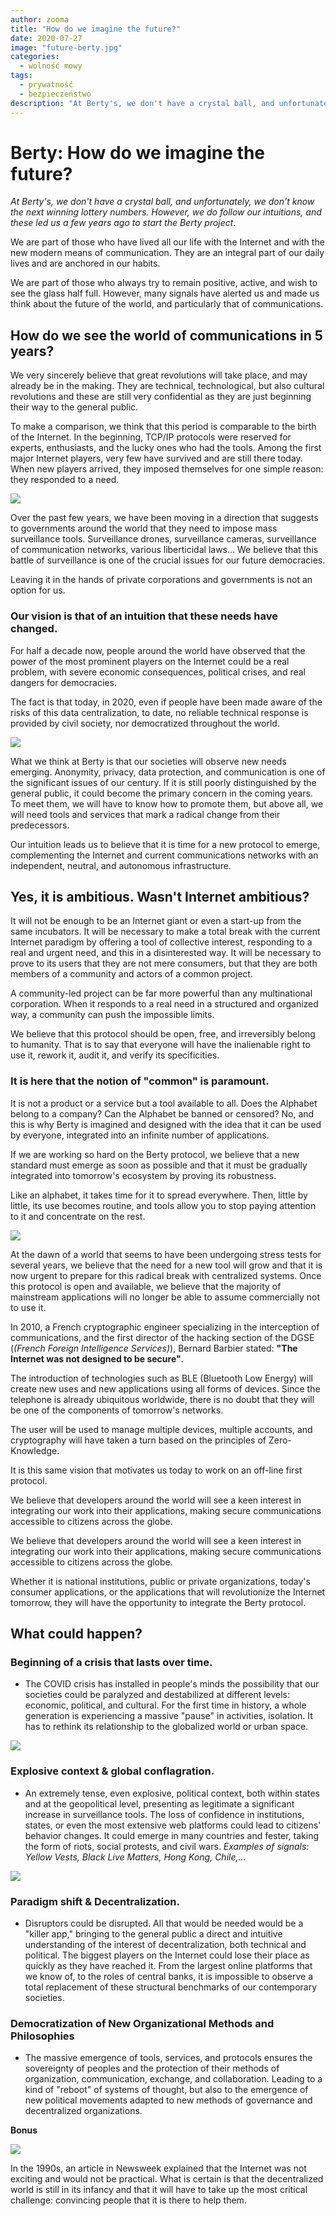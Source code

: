 ```yaml
---
author: zooma
title: "How do we imagine the future?"
date: 2020-07-27
image: "future-berty.jpg"
categories:
  - wolność mowy
tags:
  - prywatność
  - bezpieczeństwo
description: "At Berty's, we don't have a crystal ball, and unfortunately, we don't know the next winning lottery numbers. However, we do follow our intuitions, and these led us a few years ago to start the Berty project."
---
```


# Berty: How do we imagine the future?

*At Berty's, we don't have a crystal ball, and unfortunately, we don't know the next winning lottery numbers. However, we do follow our intuitions, and these led us a few years ago to start the Berty project.*

We are part of those who have lived all our life with the Internet and with the new modern means of communication. They are an integral part of our daily lives and are anchored in our habits.

We are part of those who always try to remain positive, active, and wish to see the glass half full. However, many signals have alerted us and made us think about the future of the world, and particularly that of communications.


## How do we see the world of communications in 5 years?
We very sincerely believe that great revolutions will take place, and may already be in the making. They are technical, technological, but also cultural revolutions and these are still very confidential as they are just beginning their way to the general public.

To make a comparison, we think that this period is comparable to the birth of the Internet. In the beginning, TCP/IP protocols were reserved for experts, enthusiasts, and the lucky ones who had the tools. Among the first major Internet players, very few have survived and are still there today.  When new players arrived, they imposed themselves for one simple reason: they responded to a need.

![](https://i.imgur.com/cgqbLJA.jpg)

Over the past few years, we have been moving in a direction that suggests to governments around the world that they need to impose mass surveillance tools. Surveillance drones, surveillance cameras, surveillance of communication networks, various liberticidal laws... We believe that this battle of surveillance is one of the crucial issues for our future democracies.

Leaving it in the hands of private corporations and governments is not an option for us.




### Our vision is that of an intuition that these needs have changed.
For half a decade now, people around the world have observed that the power of the most prominent players on the Internet could be a real problem, with severe economic consequences, political crises, and real dangers for democracies.

The fact is that today, in 2020, even if people have been made aware of the risks of this data centralization, to date, no reliable technical response is provided by civil society, nor democratized throughout the world.

![](https://i.imgur.com/cy8Aw0P.jpg)


What we think at Berty is that our societies will observe new needs emerging. Anonymity, privacy, data protection, and communication is one of the significant issues of our century. If it is still poorly distinguished by the general public, it could become the primary concern in the coming years. To meet them, we will have to know how to promote them, but above all, we will need tools and services that mark a radical change from their predecessors.

Our intuition leads us to believe that it is time for a new protocol to emerge, complementing the Internet and current communications networks with an independent, neutral, and autonomous infrastructure.

## Yes, it is ambitious. Wasn't Internet ambitious?

It will not be enough to be an Internet giant or even a start-up from the same incubators. It will be necessary to make a total break with the current Internet paradigm by offering a tool of collective interest, responding to a real and urgent need, and this in a disinterested way. It will be necessary to prove to its users that they are not mere consumers, but that they are both members of a community and actors of a common project.

A community-led project can be far more powerful than any multinational corporation. When it responds to a real need in a structured and organized way, a community can push the impossible limits.

We believe that this protocol should be open, free, and irreversibly belong to humanity. That is to say that everyone will have the inalienable right to use it, rework it, audit it, and verify its specificities.

### It is here that the notion of "common" is paramount.
It is not a product or a service but a tool available to all. Does the Alphabet belong to a company? Can the Alphabet be banned or censored? No, and this is why Berty is imagined and designed with the idea that it can be used by everyone, integrated into an infinite number of applications.

If we are working so hard on the Berty protocol, we believe that a new standard must emerge as soon as possible and that it must be gradually integrated into tomorrow's ecosystem by proving its robustness.

Like an alphabet, it takes time for it to spread everywhere. Then, little by little, its use becomes routine, and tools allow you to stop paying attention to it and concentrate on the rest.

![](https://i.imgur.com/BdcsgKG.jpg)


At the dawn of a world that seems to have been undergoing stress tests for several years, we believe that the need for a new tool will grow and that it is now urgent to prepare for this radical break with centralized systems. Once this protocol is open and available, we believe that the majority of mainstream applications will no longer be able to assume commercially not to use it.

In 2010, a French cryptographic engineer specializing in the interception of communications, and the first director of the hacking section of the DGSE (*(French Foreign Intelligence Services)*), Bernard Barbier stated: **"The Internet was not designed to be secure"**.



The introduction of technologies such as BLE (Bluetooth Low Energy) will create new uses and new applications using all forms of devices. Since the telephone is already ubiquitous worldwide, there is no doubt that they will be one of the components of tomorrow's networks.

The user will be used to manage multiple devices, multiple accounts, and cryptography will have taken a turn based on the principles of Zero-Knowledge.

It is this same vision that motivates us today to work on an off-line first protocol.

We believe that developers around the world will see a keen interest in integrating our work into their applications, making secure communications accessible to citizens across the globe.

 We believe that developers around the world will see a keen interest in integrating our work into their applications, making secure communications accessible to citizens across the globe.

Whether it is national institutions, public or private organizations, today's consumer applications, or the applications that will revolutionize the Internet tomorrow, they will have the opportunity to integrate the Berty protocol.




## What could happen?

### Beginning of a crisis that lasts over time.
- The COVID crisis has installed in people's minds the possibility that our societies could be paralyzed and destabilized at different levels: economic, political, and cultural.  For the first time in history, a whole generation is experiencing a massive "pause" in activities, isolation. It has to rethink its relationship to the globalized world or urban space.

![](https://i.imgur.com/tP2lm76.jpg)


### Explosive context & global conflagration.
- An extremely tense, even explosive, political context, both within states and at the geopolitical level, presenting as legitimate a significant increase in surveillance tools. The loss of confidence in institutions, states, or even the most extensive web platforms could lead to citizens' behavior changes. It could emerge in many countries and fester, taking the form of riots, social protests, and civil wars. _Examples of signals: Yellow Vests, Black Live Matters, Hong Kong, Chile,..._

![](https://i.imgur.com/ufI2b9W.jpg)

### Paradigm shift & Decentralization.
- Disruptors could be disrupted.  All that would be needed would be a "killer app," bringing to the general public a direct and intuitive understanding of the interest of decentralization, both technical and political. The biggest players on the Internet could lose their place as quickly as they have reached it. From the largest online platforms that we know of, to the roles of central banks, it is impossible to observe a total replacement of these structural benchmarks of our contemporary societies.

### Democratization of New Organizational Methods and Philosophies
- The massive emergence of tools, services, and protocols ensures the sovereignty of peoples and the protection of their methods of organization, communication, exchange, and collaboration. Leading to a kind of "reboot" of systems of thought, but also to the emergence of new political movements adapted to new methods of governance and decentralized organizations.

**Bonus**

![](https://i.imgur.com/vxzcfWM.jpg)

In the 1990s, an article in Newsweek explained that the Internet was not exciting and would not be practical. What is certain is that the decentralized world is still in its infancy and that it will have to take up the most critical challenge: convincing people that it is there to help them.
